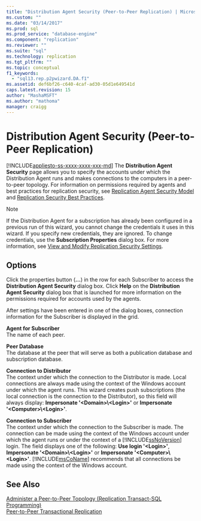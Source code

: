 ```yaml
---
title: "Distribution Agent Security (Peer-to-Peer Replication) | Microsoft Docs"
ms.custom: ""
ms.date: "03/14/2017"
ms.prod: sql
ms.prod_service: "database-engine"
ms.component: "replication"
ms.reviewer: ""
ms.suite: "sql"
ms.technology: replication
ms.tgt_pltfrm: ""
ms.topic: conceptual
f1_keywords: 
  - "sql13.rep.p2pwizard.DA.f1"
ms.assetid: def6bf26-c640-4caf-ad30-05d1e649541d
caps.latest.revision: 15
author: "MashaMSFT"
ms.author: "mathoma"
manager: craigg
---
```

# Distribution Agent Security (Peer-to-Peer Replication)
[!INCLUDE[appliesto-ss-xxxx-xxxx-xxx-md](../../includes/appliesto-ss-xxxx-xxxx-xxx-md.md)]
  The **Distribution Agent Security** page allows you to specify the accounts under which the Distribution Agent runs and makes connections to the computers in a peer-to-peer topology. For information on permissions required by agents and best practices for replication security, see [Replication Agent Security Model](../../relational-databases/replication/security/replication-agent-security-model.md) and [Replication Security Best Practices](../../relational-databases/replication/security/replication-security-best-practices.md).  
  
> [!NOTE]  
>  If the Distribution Agent for a subscription has already been configured in a previous run of this wizard, you cannot change the credentials it uses in this wizard. If you specify new credentials, they are ignored. To change credentials, use the **Subscription Properties** dialog box. For more information, see [View and Modify Replication Security Settings](../../relational-databases/replication/security/view-and-modify-replication-security-settings.md).  
  
## Options  
 Click the properties button (**...**) in the row for each Subscriber to access the **Distribution Agent Security** dialog box. Click **Help** on the **Distribution Agent Security** dialog box that is launched for more information on the permissions required for accounts used by the agents.  
  
 After settings have been entered in one of the dialog boxes, connection information for the Subscriber is displayed in the grid.  
  
 **Agent for Subscriber**  
 The name of each peer.  
  
 **Peer Database**  
 The database at the peer that will serve as both a publication database and subscription database.  
  
 **Connection to Distributor**  
 The context under which the connection to the Distributor is made. Local connections are always made using the context of the Windows account under which the agent runs. This wizard creates push subscriptions (the local connection is the connection to the Distributor), so this field will always display: **Impersonate '\<Domain>\\<Login\>'** or **Impersonate '\<Computer>\\<Login\>'**.  
  
 **Connection to Subscriber**  
 The context under which the connection to the Subscriber is made. The connection can be made using the context of the Windows account under which the agent runs or under the context of a [!INCLUDE[ssNoVersion](../../includes/ssnoversion-md.md)] login. The field displays one of the following: **Use login '\<Login>'**, **Impersonate '\<Domain>\\<Login\>'** or **Impersonate '\<Computer>\\<Login\>'**. [!INCLUDE[msCoName](../../includes/msconame-md.md)] recommends that all connections be made using the context of the Windows account.  
  
## See Also  
 [Administer a Peer-to-Peer Topology &#40;Replication Transact-SQL Programming&#41;](../../relational-databases/replication/administration/administer-a-peer-to-peer-topology-replication-transact-sql-programming.md)   
 [Peer-to-Peer Transactional Replication](../../relational-databases/replication/transactional/peer-to-peer-transactional-replication.md)  
  
  

